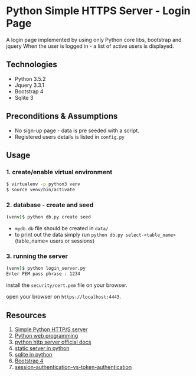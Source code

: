 # Python Simple HTTPS Server - Login Page
A login page implemented by using only Python core libs, bootstrap and jquery
When the user is logged in - a list of active users is displayed.

## Technologies
* Python 3.5.2
* Jquery 3.3.1
* Bootstrap 4
* Sqlite 3
## Preconditions & Assumptions
* No sign-up page - data is pre seeded with a script.
* Registered users details is listed in `config.py`

## Usage
### 1. create/enable virtual environment
```bash
$ virtualenv -p python3 venv
$ source venv/bin/activate
```
### 2. database - create and seed
```bash
(venv)$ python db.py create seed
```
* `mydb.db` file should be created in `data/`
* to print out the data simply run `python db.py select-<table_name>` (table_name= users or sessions)
### 3. running the server 
```bash
(venv)$ python login_server.py
Enter PEM pass phrase : 1234
```
install the `security/cert.pem` file on your browser.

open your browser on `https://localhost:4443`.


## Resources
1. [Simple Python HTTP/S server](https://blog.anvileight.com/posts/simple-python-http-server/)
1. [Python web programming](http://pwp.stevecassidy.net/)
1. [python http server official docs](https://docs.python.org/3/library/http.server.html)
1. [static server in python](https://code-maven.com/static-server-in-python)
1. [sqlite in python](https://www.pythoncentral.io/introduction-to-sqlite-in-python/)
1. [Bootstrap 4](https://getbootstrap.com/docs/4.0/getting-started/introduction/)
1. [session-authentication-vs-token-authentication](https://security.stackexchange.com/questions/81756/session-authentication-vs-token-authentication)
